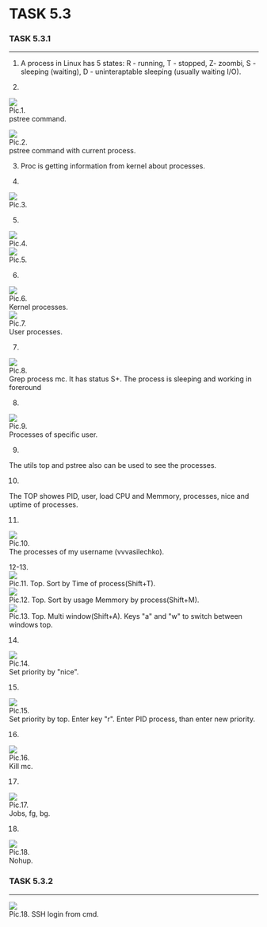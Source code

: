 # TASK 5.3 #

### TASK 5.3.1 ###
------
1. A process in Linux has 5 states: R - running, T - stopped, Z- zoombi, S - sleeping (waiting), D - uninteraptable sleeping (usually waiting I/O).  

2.  
![](images/5-3-1.png)  
Pic.1.  
pstree command.  

![](images/5-3-2.png)  
Pic.2.  
pstree command with current process.  

3. Proc is getting information from kernel about processes.  

4.  
![](images/5-3-3.png)  
Pic.3.  

5.  
![](images/5-3-4.png)  
Pic.4.  
![](images/5-3-5.png)  
Pic.5.  

6.  
![](images/5-3-6.png)  
Pic.6.  
Kernel processes.  
![](images/5-3-7.png)  
Pic.7.  
User processes.  

7.  
![](images/5-3-8.png)  
Pic.8.  
Grep process mc. It has status S+. The process is sleeping and working in foreround  

8.  
![](images/5-3-9.png)  
Pic.9.  
Processes of specific user.  

9.  
The utils top and pstree also can be used to see the processes.  

10.  
The TOP showes PID, user, load CPU and Memmory, processes, nice and uptime of processes.  

11.  
![](images/5-3-10.png)  
Pic.10.  
The processes of my username (vvvasilechko).  

12-13.  
![](images/5-3-11.png)  
Pic.11.
Top. Sort by Time of process(Shift+T).  
![](images/5-3-12.png)  
Pic.12.
Top. Sort by usage Memmory by process(Shift+M).  
![](images/5-3-13.png)  
Pic.13.
Top. Multi window(Shift+A). Keys "a" and "w" to switch between windows top.  

14.  
![](images/5-3-14.png)  
Pic.14.  
Set priority by "nice".  

15.  
![](images/5-3-15.png)  
Pic.15.  
Set priority by top. Enter key "r". Enter PID process, than enter new priority.  

16.  
![](images/5-3-16.png)  
Pic.16.  
Kill mc.  

17.  
![](images/5-3-17.png)  
Pic.17.  
Jobs, fg, bg.  

18.  
![](images/5-3-18.png)  
Pic.18.  
Nohup.  

### TASK 5.3.2 ###
------

![](images/5-3-19.png)  
Pic.18. SSH login from cmd.  





